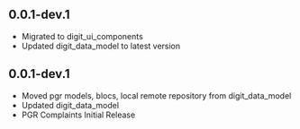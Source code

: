 ## 0.0.1-dev.1
* Migrated to digit_ui_components
* Updated digit_data_model to latest version

## 0.0.1-dev.1
* Moved pgr models, blocs, local remote repository from digit_data_model
* Updated digit_data_model
* PGR Complaints Initial Release